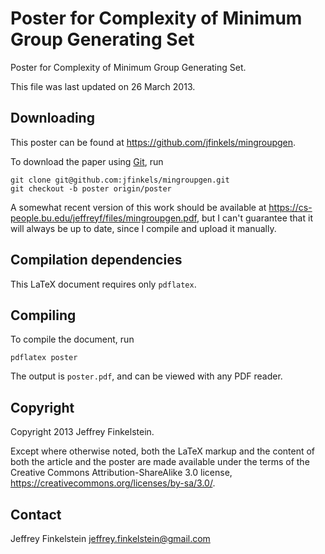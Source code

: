 Poster for Complexity of Minimum Group Generating Set
=====================================================

Poster for Complexity of Minimum Group Generating Set.

This file was last updated on 26 March 2013.

Downloading
-----------

This poster can be found at https://github.com/jfinkels/mingroupgen.

To download the paper using [Git][1], run

    git clone git@github.com:jfinkels/mingroupgen.git
    git checkout -b poster origin/poster

[1]: http://git-scm.com

A somewhat recent version of this work should be available at
https://cs-people.bu.edu/jeffreyf/files/mingroupgen.pdf, but I can't guarantee
that it will always be up to date, since I compile and upload it manually.

Compilation dependencies
------------------------

This LaTeX document requires only `pdflatex`.

Compiling
---------

To compile the document, run

    pdflatex poster

The output is `poster.pdf`, and can be viewed with any PDF reader.

Copyright
---------

Copyright 2013 Jeffrey Finkelstein.

Except where otherwise noted, both the LaTeX markup and the content of both the
article and the poster are made available under the terms of the Creative
Commons Attribution-ShareAlike 3.0 license,
https://creativecommons.org/licenses/by-sa/3.0/.

Contact
-------

Jeffrey Finkelstein <jeffrey.finkelstein@gmail.com>
